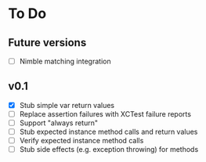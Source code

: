 # To Do

## Future versions
- [ ] Nimble matching integration

## v0.1
- [x] Stub simple var return values
- [ ] Replace assertion failures with XCTest failure reports
- [ ] Support "always return"
- [ ] Stub expected instance method calls and return values
- [ ] Verify expected instance method calls
- [ ] Stub side effects (e.g. exception throwing) for methods

